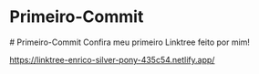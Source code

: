 # Primeiro-Commit
#   P r i m e i r o - C o m m i t 
 
 Confira meu primeiro Linktree feito por mim!

https://linktree-enrico-silver-pony-435c54.netlify.app/
